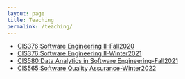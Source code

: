 ```yaml
---
layout: page
title: Teaching
permalink: /teaching/
---
```


-   [CIS376:Software Engineering II-Fall2020](/teaching/CIS376-Fall2020/)
-   [CIS376:Software Engineering II-Winter2021](/teaching/CIS376-Fall2020/)
-   [CIS580:Data Analytics in Software Engineering-Fall2021](/teaching/CIS580-Fall2021/)
-   [CIS565:Software Quality Assurance-Winter2022](/teaching/CIS565-Winter2022/)

